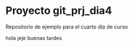 # Proyecto git_prj_dia4

Repositorio de ejemplo para el cuarto dia de curso

hola jeje 
buenas tardes

